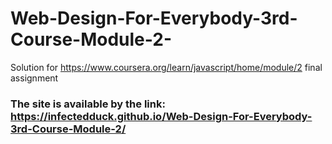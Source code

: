 # Web-Design-For-Everybody-3rd-Course-Module-2-
Solution for https://www.coursera.org/learn/javascript/home/module/2 final assignment
### The site is available by the link: https://infectedduck.github.io/Web-Design-For-Everybody-3rd-Course-Module-2/
